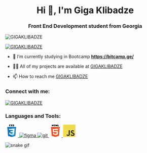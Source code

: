 <h1 align="center">Hi 👋, I'm Giga Klibadze</h1>
<h3 align="center"> Front End Development student from Georgia</h3>

<p align="left"> <img src="https://komarev.com/ghpvc/?username=GIGAKLIBADZEli&label=Profile%20views&color=3f5427&style=plastic" alt="GIGAKLIBADZE" /> </p>

<p align="left"> <a href="https://github.com/ryo-ma/github-profile-trophy"><img src="https://github-profile-trophy.vercel.app/?username=GIGAKLIBADZE" alt="GIGAKLIBADZE" /></a> </p>

- 🌱 I’m currently studying in Bootcamp **https://bitcamp.ge/**

- 👨‍💻 All of my projects are available at [GIGAKLIBADZE](https://github.com/GIGAKLIBADZE)

- 📫 How to reach me [GIGAKLIBADZE](https://www.linkedin.com/in/giga-klibadze-271948245/)

<h3 align="left">Connect with me:</h3>
<p align="left">
<a href="https://www.linkedin.com/in/giga-klibadze-271948245/" target="blank"><img align="center" src="https://raw.githubusercontent.com/rahuldkjain/github-profile-readme-generator/master/src/images/icons/Social/linked-in-alt.svg" alt="GIGAKLIBADZE" height="30" width="40" /></a>


<h3 align="left">Languages and Tools:</h3>
<p align="left"> <a href="https://www.w3schools.com/css/" target="_blank" rel="noreferrer"> <img src="https://raw.githubusercontent.com/devicons/devicon/master/icons/css3/css3-original-wordmark.svg" alt="css3" width="40" height="40"/> </a> <a href="https://www.figma.com/" target="_blank" rel="noreferrer"> <img src="https://www.vectorlogo.zone/logos/figma/figma-icon.svg" alt="figma" width="40" height="40"/> </a> <a href="https://git-scm.com/" target="_blank" rel="noreferrer"> <img src="https://www.vectorlogo.zone/logos/git-scm/git-scm-icon.svg" alt="git" width="40" height="40"/> </a> <a href="https://www.w3.org/html/" target="_blank" rel="noreferrer"> <img src="https://raw.githubusercontent.com/devicons/devicon/master/icons/html5/html5-original-wordmark.svg" alt="html5" width="40" height="40"/> </a> <a href="https://developer.mozilla.org/en-US/docs/Web/JavaScript" target="_blank" rel="noreferrer"> <img src="https://raw.githubusercontent.com/devicons/devicon/master/icons/javascript/javascript-original.svg" alt="javascript" width="40" height="40"/> </a> </p>

![snake gif](https://github.com/GIGAKLIBADZE/GIGAKLIBADZE/blob/output/github-contribution-grid-snake.gif)
